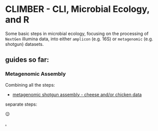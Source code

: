# CLIMBER - CLI, Microbial Ecology, and R


Some basic steps in microbial ecology, focusing on the processing of `NextGen` illumina data, into either `amplicon` (e.g. 16S) or `metagenomic` (e.g. shotgun) datasets. 

## guides so far:

### Metagenomic Assembly

Combining all the steps:

  * <a href="documents/shotgun_assembly.html">metagenomic shotgun assembly - cheese and/or chicken data</a>


separate steps:




:wink:




  <a href="documents/climber_todo.html">.</a>

